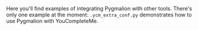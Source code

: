 Here you'll find examples of integrating Pygmalion with other tools. There's
only one example at the moment: `.ycm_extra_conf.py` demonstrates how to use
Pygmalion with YouCompleteMe.
